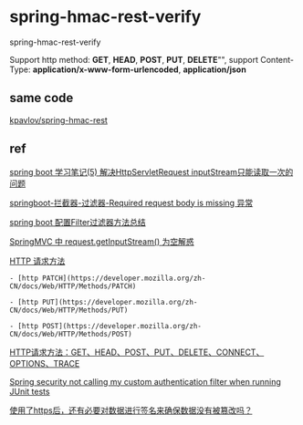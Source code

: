 # spring-hmac-rest-verify

spring-hmac-rest-verify

Support http method: **GET**, **HEAD**, **POST**, **PUT**, **DELETE**"", support Content-Type: **application/x-www-form-urlencoded**, **application/json**

## same code

[kpavlov/spring-hmac-rest](https://github.com/kpavlov/spring-hmac-rest)

## ref

[spring boot 学习笔记(5) 解决HttpServletRequest inputStream只能读取一次的问题](https://my.oschina.net/serge/blog/1094063)

[springboot-拦截器-过滤器-Required request body is missing 异常](https://blog.csdn.net/qq_33517683/article/details/78593487)

[spring boot 配置Filter过滤器方法总结](https://blog.csdn.net/testcs_dn/article/details/80265196)

[SpringMVC 中 request.getInputStream() 为空解惑](https://emacsist.github.io/2017/12/04/springmvc-%E4%B8%AD-request.getinputstream-%E4%B8%BA%E7%A9%BA%E8%A7%A3%E6%83%91/)

[HTTP 请求方法](https://developer.mozilla.org/zh-CN/docs/Web/HTTP/Methods)

    - [http PATCH](https://developer.mozilla.org/zh-CN/docs/Web/HTTP/Methods/PATCH)
    
    - [http PUT](https://developer.mozilla.org/zh-CN/docs/Web/HTTP/Methods/PUT)
    
    - [http POST](https://developer.mozilla.org/zh-CN/docs/Web/HTTP/Methods/POST)
    
[HTTP请求方法：GET、HEAD、POST、PUT、DELETE、CONNECT、OPTIONS、TRACE](https://itbilu.com/other/relate/EkwKysXIl.html)

[Spring security not calling my custom authentication filter when running JUnit tests](https://stackoverflow.com/questions/30478876/spring-security-not-calling-my-custom-authentication-filter-when-running-junit-t)

[使用了https后，还有必要对数据进行签名来确保数据没有被篡改吗？](https://www.zhihu.com/question/52392988)